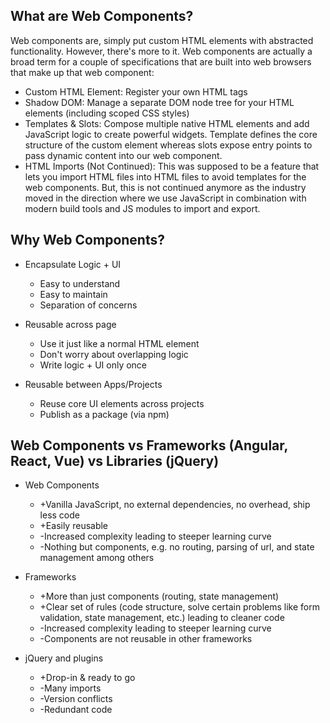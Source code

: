 ## What are Web Components?

Web components are, simply put custom HTML elements with abstracted functionality. However, there's more to it. Web components are actually a broad term for a couple of specifications that are built into web browsers that make up that web component:

- Custom HTML Element: Register your own HTML tags
- Shadow DOM: Manage a separate DOM node tree for your HTML elements (including scoped CSS styles)
- Templates & Slots: Compose multiple native HTML elements and add JavaScript logic to create powerful widgets. Template defines the core structure of the custom element whereas slots expose entry points to pass dynamic content into our web component.
- HTML Imports (Not Continued): This was supposed to be a feature that lets you import HTML files into HTML files to avoid templates for the web components. But, this is not continued anymore as the industry moved in the direction where we use JavaScript in combination with modern build tools and JS modules to import and export.

## Why Web Components?

- Encapsulate Logic + UI

  - Easy to understand
  - Easy to maintain
  - Separation of concerns

- Reusable across page

  - Use it just like a normal HTML element
  - Don't worry about overlapping logic
  - Write logic + UI only once

- Reusable between Apps/Projects
  - Reuse core UI elements across projects
  - Publish as a package (via npm)

## Web Components vs Frameworks (Angular, React, Vue) vs Libraries (jQuery)

- Web Components

  - +Vanilla JavaScript, no external dependencies, no overhead, ship less code
  - +Easily reusable
  - -Increased complexity leading to steeper learning curve
  - -Nothing but components, e.g. no routing, parsing of url, and state management among others

- Frameworks

  - +More than just components (routing, state management)
  - +Clear set of rules (code structure, solve certain problems like form validation, state management, etc.) leading to cleaner code
  - -Increased complexity leading to steeper learning curve
  - -Components are not reusable in other frameworks

- jQuery and plugins
  - +Drop-in & ready to go
  - -Many imports
  - -Version conflicts
  - -Redundant code
